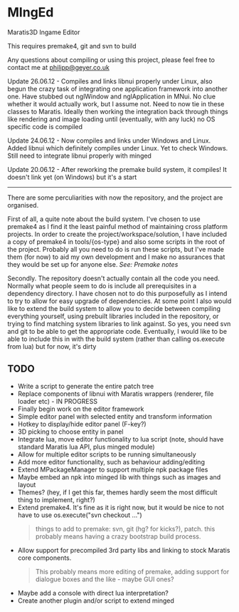 MIngEd
======

Maratis3D Ingame Editor

This requires premake4, git and svn to build

Any questions about compiling or using this project, please feel free to contact me at <philipp@geyer.co.uk>

Update 26.06.12 - Compiles and links libnui properly under Linux, also begun the crazy task of integrating one application framework into another one. Have stubbed out nglWindow and nglApplication in MNui. No clue whether it would actually work, but I assume not. Need to now tie in these classes to Maratis. Ideally then working the integration back through things like rendering and image loading until (eventually, with any luck) no OS specific code is compiled

Update 24.06.12 - Now compiles and links under Windows and Linux. Added libnui which definitely compiles under Linux. Yet to check Windows. Still need to integrate libnui properly with minged

Update 20.06.12 - After reworking the premake build system, it compiles! It doesn't link yet (on Windows) but it's a start

---

There are some perculiarities with now the repository, and the project are organised.

First of all, a quite note about the build system. I've chosen to use premake4 as I find it the least painful method of maintaining cross platform projects. In order to create the project/workspace/solution, I have included a copy of premake4 in tools/{os-type} and also some scripts in the root of the project. Probably all you need to do is run these scripts, but I've made them (for now) to aid my own development and I make no assurances that they would be set up for anyone else.
_See: Premake notes_

Secondly. The repository doesn't actually contain all the code you need. Normally what people seem to do is include all prerequisites in a dependency directory. I have chosen not to do this purposefully as I intend to try to allow for easy upgrade of dependencies. At some point I also would like to extend the build system to allow you to decide between compiling everything yourself, using prebuilt libraries included in the repository, or trying to find matching system libraries to link against. So yes, you need svn and git to be able to get the appropriate code. Eventually, I would like to be able to include this in with the build system (rather than calling os.execute from lua) but for now, it's dirty


TODO
----

- Write a script to generate the entire patch tree
- Replace components of libnui with Maratis wrappers (renderer, file loader etc) - IN PROGRESS
- Finally begin work on the editor framework
- Simple editor panel with selected entity and transform information
- Hotkey to display/hide editor panel (F-key?)
- 3D picking to choose entity in panel
- Integrate lua, move editor functionality to lua script (note, should have standard Maratis lua API, plus minged module)
- Allow for multiple editor scripts to be running simultaneously
- Add more editor functionality, such as behaviour adding/editing
- Extend MPackageManager to support multiple npk package files
- Maybe embed an npk into minged lib with things such as images and layout
- Themes? (hey, if I get this far, themes hardly seem the most difficult thing to implement, right?)
- Extend premake4. It's fine as it is right now, but it would be nice to not have to use
        os.execute("svn checkout ...")
    > things to add to premake: svn, git (hg? for kicks?), patch.
    > this probably means having a crazy bootstrap build process.
- Allow support for precompiled 3rd party libs and linking to stock Maratis core components.
    > This probably means more editing of premake, adding support for dialogue boxes and the like - maybe GUI ones?
- Maybe add a console with direct lua interpretation?
- Create another plugin and/or script to extend minged